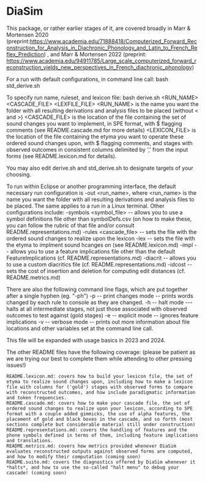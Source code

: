 # DiaSim

This package, or rather earlier stages of it, are covered broadly in Marr & Mortensen 2020 (preprint:https://www.academia.edu/71888418/Computerized_Forward_Reconstruction_for_Analysis_in_Diachronic_Phonology_and_Latin_to_French_Reflex_Prediction) , and Marr & Mortensen 2022 (preprint: https://www.academia.edu/94911785/Large_scale_computerized_forward_reconstruction_yields_new_perspectives_in_French_diachronic_phonology) 

For a run with default configurations, in command line call: bash std_derive.sh

To specify run name, ruleset, and lexicon file: bash derive.sh <RUN_NAME> <CASCADE_FILE> <LEXFILE_FILE>
    <RUN_NAME> is the name you want the folder with all resulting derivations and analysis files to be placed (without < and >) 
    <CASCADE_FILE> is the location of the file containing the set of sound changes you want to implement, in SPE format, with $ flagging comments (see README.cascade.md for more details)
    <LEXICON_FILE> is the location of the file containing the etyma you want to operate these ordered sound changes upon, with $ flagging comments, and stages with observed outcomes in consistent columns delimited by ',' from the input forms (see README.lexicon.md for details).

You may also edit derive.sh and std_derive.sh to designate targets of your choosing.

To run within Eclipse or another programming interface, the default necessary run configuration is -out <run_name>, where <run_name> is the name you want the folder with all resulting derivations and analysis files to be placed. 
The same applies to a run in a Linux terminal. 
Other configurations include: 
  -symbols <symbol_file>  -- allows you to use a symbol definitions file other than symbolDefs.csv (on how to make these, you can follow the rubric of that file and/or consult README.representations.md)
  -rules <cascade_file> -- sets the file with the ordered sound changes to realize upon the lexicon 
  -lex <filename> -- sets the file with the etyma to implment sound hcanges on (see README.lexicon.md)
  -impl <filename> -- allows you to use a feature implications file other than the default FeatureImplications (cf. README.representations.md) 
  -diacrit <filename> -- allows you to use a custom diacritics file (cf. README.representations.md) 
  -idcost <a number> -- sets the cost of insertion and deletion for computing edit distances (cf. README.metrics.md) 

There are also the following command line flags, which are put together after a single hyphen (eg. "-ph")
  -p -- print changes mode -- prints words changed by each rule to console as they are changed. 
  -h -- halt mode --- halts at all intermediate stages, not just those associated with observed outcomes to test against (gold stages) 
  -e -- explicit mode -- ignores feature implications
  -v -- verbose mode -- prints out more information about file locations and other variables set at the command line call. 

This file will be expanded with usage basics  in 2023 and 2024. 

The other README files have the following coverage: (please be patient as we are trying our best to complete them while attending to other pressing issues!) 
	
	README.lexicon.md: covers how to build your lexicon file, the set of etyma to realize sound changes upon, including how to make a lexicon file with columns for ('gold') stages with observed forms to compare with reconstructed outcomes, and how include paradigmatic information and token frequencies. 
	README.cascade.md: covers how to make your cascade file, the set of ordered sound changes to realize upon your lexicon, according to SPE format with a couple added gimmicks, the use of alpha features, the placement of gold and black boxes in the cascade, and so forth (most sections complete but considerable material still under construction)
	README.representations.md: covers the handling of features and the phone symbols defined in terms of them, including feature implications and translations. 
	README.metrics.md: covers how metrics provided whenever DiaSim evaluates reconstructed outputs against observed forms are computed, and how to modify their computation	(coming soon)
	README.suite.md: covers the diagnostics offered by DiaSim whenever it *halts*, and how to use the so-called "halt menu" to debug your cascade! (coming soon)
	

